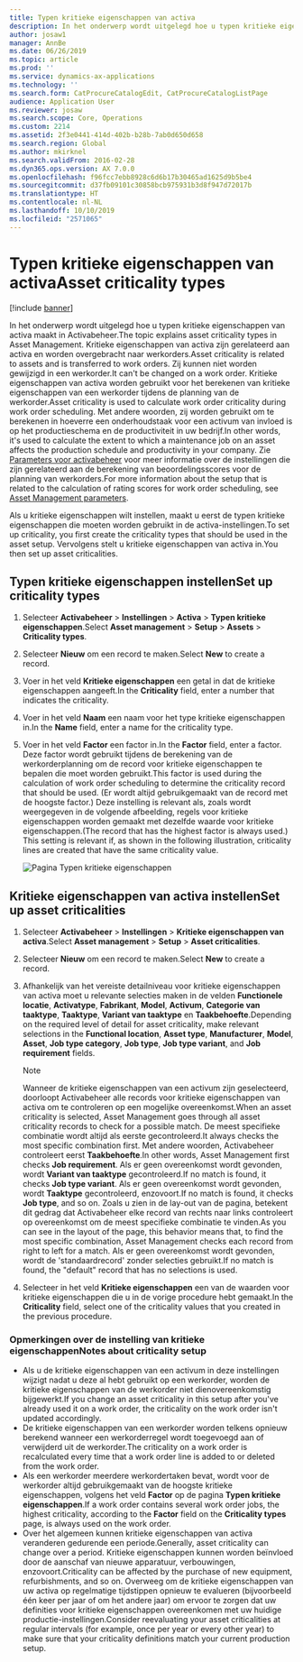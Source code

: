 ```yaml
---
title: Typen kritieke eigenschappen van activa
description: In het onderwerp wordt uitgelegd hoe u typen kritieke eigenschappen van activa maakt in Activabeheer.
author: josaw1
manager: AnnBe
ms.date: 06/26/2019
ms.topic: article
ms.prod: ''
ms.service: dynamics-ax-applications
ms.technology: ''
ms.search.form: CatProcureCatalogEdit, CatProcureCatalogListPage
audience: Application User
ms.reviewer: josaw
ms.search.scope: Core, Operations
ms.custom: 2214
ms.assetid: 2f3e0441-414d-402b-b28b-7ab0d650d658
ms.search.region: Global
ms.author: mkirknel
ms.search.validFrom: 2016-02-28
ms.dyn365.ops.version: AX 7.0.0
ms.openlocfilehash: f96fcc7ebb8928c6d6b17b30465ad1625d9b5be4
ms.sourcegitcommit: d37fb09101c30858bcb975931b3d8f947d72017b
ms.translationtype: HT
ms.contentlocale: nl-NL
ms.lasthandoff: 10/10/2019
ms.locfileid: "2571065"
---
```

# <a name="asset-criticality-types"></a><span data-ttu-id="59bdc-103">Typen kritieke eigenschappen van activa</span><span class="sxs-lookup"><span data-stu-id="59bdc-103">Asset criticality types</span></span>

[!include [banner](../../includes/banner.md)]

 

<span data-ttu-id="59bdc-104">In het onderwerp wordt uitgelegd hoe u typen kritieke eigenschappen van activa maakt in Activabeheer.</span><span class="sxs-lookup"><span data-stu-id="59bdc-104">The topic explains asset criticality types in Asset Management.</span></span> <span data-ttu-id="59bdc-105">Kritieke eigenschappen van activa zijn gerelateerd aan activa en worden overgebracht naar werkorders.</span><span class="sxs-lookup"><span data-stu-id="59bdc-105">Asset criticality is related to assets and is transferred to work orders.</span></span> <span data-ttu-id="59bdc-106">Zij kunnen niet worden gewijzigd in een werkorder.</span><span class="sxs-lookup"><span data-stu-id="59bdc-106">It can't be changed on a work order.</span></span> <span data-ttu-id="59bdc-107">Kritieke eigenschappen van activa worden gebruikt voor het berekenen van kritieke eigenschappen van een werkorder tijdens de planning van de werkorder.</span><span class="sxs-lookup"><span data-stu-id="59bdc-107">Asset criticality is used to calculate work order criticality during work order scheduling.</span></span> <span data-ttu-id="59bdc-108">Met andere woorden, zij worden gebruikt om te berekenen in hoeverre een onderhoudstaak voor een activum van invloed is op het productieschema en de productiviteit in uw bedrijf.</span><span class="sxs-lookup"><span data-stu-id="59bdc-108">In other words, it's used to calculate the extent to which a maintenance job on an asset affects the production schedule and productivity in your company.</span></span> <span data-ttu-id="59bdc-109">Zie [Parameters voor activabeheer](../setup-for-objects/enterprise-asset-management-parameters.md) voor meer informatie over de instellingen die zijn gerelateerd aan de berekening van beoordelingsscores voor de planning van werkorders.</span><span class="sxs-lookup"><span data-stu-id="59bdc-109">For more information about the setup that is related to the calculation of rating scores for work order scheduling, see [Asset Management parameters](../setup-for-objects/enterprise-asset-management-parameters.md).</span></span>

<span data-ttu-id="59bdc-110">Als u kritieke eigenschappen wilt instellen, maakt u eerst de typen kritieke eigenschappen die moeten worden gebruikt in de activa-instellingen.</span><span class="sxs-lookup"><span data-stu-id="59bdc-110">To set up criticality, you first create the criticality types that should be used in the asset setup.</span></span> <span data-ttu-id="59bdc-111">Vervolgens stelt u kritieke eigenschappen van activa in.</span><span class="sxs-lookup"><span data-stu-id="59bdc-111">You then set up asset criticalities.</span></span>

## <a name="set-up-criticality-types"></a><span data-ttu-id="59bdc-112">Typen kritieke eigenschappen instellen</span><span class="sxs-lookup"><span data-stu-id="59bdc-112">Set up criticality types</span></span>

1. <span data-ttu-id="59bdc-113">Selecteer **Activabeheer** \> **Instellingen** \> **Activa** \> **Typen kritieke eigenschappen**.</span><span class="sxs-lookup"><span data-stu-id="59bdc-113">Select **Asset management** \> **Setup** \> **Assets** \> **Criticality types**.</span></span>
2. <span data-ttu-id="59bdc-114">Selecteer **Nieuw** om een record te maken.</span><span class="sxs-lookup"><span data-stu-id="59bdc-114">Select **New** to create a record.</span></span>
3. <span data-ttu-id="59bdc-115">Voer in het veld **Kritieke eigenschappen** een getal in dat de kritieke eigenschappen aangeeft.</span><span class="sxs-lookup"><span data-stu-id="59bdc-115">In the **Criticality** field, enter a number that indicates the criticality.</span></span>
4. <span data-ttu-id="59bdc-116">Voer in het veld **Naam** een naam voor het type kritieke eigenschappen in.</span><span class="sxs-lookup"><span data-stu-id="59bdc-116">In the **Name** field, enter a name for the criticality type.</span></span>
5. <span data-ttu-id="59bdc-117">Voer in het veld **Factor** een factor in.</span><span class="sxs-lookup"><span data-stu-id="59bdc-117">In the **Factor** field, enter a factor.</span></span> <span data-ttu-id="59bdc-118">Deze factor wordt gebruikt tijdens de berekening van de werkorderplanning om de record voor kritieke eigenschappen te bepalen die moet worden gebruikt.</span><span class="sxs-lookup"><span data-stu-id="59bdc-118">This factor is used during the calculation of work order scheduling to determine the criticality record that should be used.</span></span> <span data-ttu-id="59bdc-119">(Er wordt altijd gebruikgemaakt van de record met de hoogste factor.) Deze instelling is relevant als, zoals wordt weergegeven in de volgende afbeelding, regels voor kritieke eigenschappen worden gemaakt met dezelfde waarde voor kritieke eigenschappen.</span><span class="sxs-lookup"><span data-stu-id="59bdc-119">(The record that has the highest factor is always used.) This setting is relevant if, as shown in the following illustration, criticality lines are created that have the same criticality value.</span></span>

    ![Pagina Typen kritieke eigenschappen](media/23-setup-for-objects.png)

## <a name="set-up-asset-criticalities"></a><span data-ttu-id="59bdc-121">Kritieke eigenschappen van activa instellen</span><span class="sxs-lookup"><span data-stu-id="59bdc-121">Set up asset criticalities</span></span>

1. <span data-ttu-id="59bdc-122">Selecteer **Activabeheer** \> **Instellingen** \> **Kritieke eigenschappen van activa**.</span><span class="sxs-lookup"><span data-stu-id="59bdc-122">Select **Asset management** \> **Setup** \> **Asset criticalities**.</span></span>
2. <span data-ttu-id="59bdc-123">Selecteer **Nieuw** om een record te maken.</span><span class="sxs-lookup"><span data-stu-id="59bdc-123">Select **New** to create a record.</span></span>
3. <span data-ttu-id="59bdc-124">Afhankelijk van het vereiste detailniveau voor kritieke eigenschappen van activa moet u relevante selecties maken in de velden **Functionele locatie**, **Activatype**, **Fabrikant**, **Model**, **Activum**, **Categorie van taaktype**, **Taaktype**, **Variant van taaktype** en **Taakbehoefte**.</span><span class="sxs-lookup"><span data-stu-id="59bdc-124">Depending on the required level of detail for asset criticality, make relevant selections in the **Functional location**, **Asset type**, **Manufacturer**, **Model**, **Asset**, **Job type category**, **Job type**, **Job type variant**, and **Job requirement** fields.</span></span>

    > [!NOTE]
    > <span data-ttu-id="59bdc-125">Wanneer de kritieke eigenschappen van een activum zijn geselecteerd, doorloopt Activabeheer alle records voor kritieke eigenschappen van activa om te controleren op een mogelijke overeenkomst.</span><span class="sxs-lookup"><span data-stu-id="59bdc-125">When an asset criticality is selected, Asset Management goes through all asset criticality records to check for a possible match.</span></span> <span data-ttu-id="59bdc-126">De meest specifieke combinatie wordt altijd als eerste gecontroleerd.</span><span class="sxs-lookup"><span data-stu-id="59bdc-126">It always checks the most specific combination first.</span></span> <span data-ttu-id="59bdc-127">Met andere woorden, Activabeheer controleert eerst **Taakbehoefte**.</span><span class="sxs-lookup"><span data-stu-id="59bdc-127">In other words, Asset Management first checks **Job requirement**.</span></span> <span data-ttu-id="59bdc-128">Als er geen overeenkomst wordt gevonden, wordt **Variant van taaktype** gecontroleerd.</span><span class="sxs-lookup"><span data-stu-id="59bdc-128">If no match is found, it checks **Job type variant**.</span></span> <span data-ttu-id="59bdc-129">Als er geen overeenkomst wordt gevonden, wordt **Taaktype** gecontroleerd, enzovoort.</span><span class="sxs-lookup"><span data-stu-id="59bdc-129">If no match is found, it checks **Job type**, and so on.</span></span> <span data-ttu-id="59bdc-130">Zoals u zien in de lay-out van de pagina, betekent dit gedrag dat Activabeheer elke record van rechts naar links controleert op overeenkomst om de meest specifieke combinatie te vinden.</span><span class="sxs-lookup"><span data-stu-id="59bdc-130">As you can see in the layout of the page, this behavior means that, to find the most specific combination, Asset Management checks each record from right to left for a match.</span></span> <span data-ttu-id="59bdc-131">Als er geen overeenkomst wordt gevonden, wordt de 'standaardrecord' zonder selecties gebruikt.</span><span class="sxs-lookup"><span data-stu-id="59bdc-131">If no match is found, the "default" record that has no selections is used.</span></span>

4. <span data-ttu-id="59bdc-132">Selecteer in het veld **Kritieke eigenschappen** een van de waarden voor kritieke eigenschappen die u in de vorige procedure hebt gemaakt.</span><span class="sxs-lookup"><span data-stu-id="59bdc-132">In the **Criticality** field, select one of the criticality values that you created in the previous procedure.</span></span>

### <a name="notes-about-criticality-setup"></a><span data-ttu-id="59bdc-133">Opmerkingen over de instelling van kritieke eigenschappen</span><span class="sxs-lookup"><span data-stu-id="59bdc-133">Notes about criticality setup</span></span>

- <span data-ttu-id="59bdc-134">Als u de kritieke eigenschappen van een activum in deze instellingen wijzigt nadat u deze al hebt gebruikt op een werkorder, worden de kritieke eigenschappen van de werkorder niet dienovereenkomstig bijgewerkt.</span><span class="sxs-lookup"><span data-stu-id="59bdc-134">If you change an asset criticality in this setup after you've already used it on a work order, the criticality on the work order isn't updated accordingly.</span></span>
- <span data-ttu-id="59bdc-135">De kritieke eigenschappen van een werkorder worden telkens opnieuw berekend wanneer een werkorderregel wordt toegevoegd aan of verwijderd uit de werkorder.</span><span class="sxs-lookup"><span data-stu-id="59bdc-135">The criticality on a work order is recalculated every time that a work order line is added to or deleted from the work order.</span></span>
- <span data-ttu-id="59bdc-136">Als een werkorder meerdere werkordertaken bevat, wordt voor de werkorder altijd gebruikgemaakt van de hoogste kritieke eigenschappen, volgens het veld **Factor** op de pagina **Typen kritieke eigenschappen**.</span><span class="sxs-lookup"><span data-stu-id="59bdc-136">If a work order contains several work order jobs, the highest criticality, according to the **Factor** field on the **Criticality types** page, is always used on the work order.</span></span>
- <span data-ttu-id="59bdc-137">Over het algemeen kunnen kritieke eigenschappen van activa veranderen gedurende een periode.</span><span class="sxs-lookup"><span data-stu-id="59bdc-137">Generally, asset criticality can change over a period.</span></span> <span data-ttu-id="59bdc-138">Kritieke eigenschappen kunnen worden beïnvloed door de aanschaf van nieuwe apparatuur, verbouwingen, enzovoort.</span><span class="sxs-lookup"><span data-stu-id="59bdc-138">Criticality can be affected by the purchase of new equipment, refurbishments, and so on.</span></span> <span data-ttu-id="59bdc-139">Overweeg om de kritieke eigenschappen van uw activa op regelmatige tijdstippen opnieuw te evalueren (bijvoorbeeld één keer per jaar of om het andere jaar) om ervoor te zorgen dat uw definities voor kritieke eigenschappen overeenkomen met uw huidige productie-instellingen.</span><span class="sxs-lookup"><span data-stu-id="59bdc-139">Consider reevaluating your asset criticalities at regular intervals (for example, once per year or every other year) to make sure that your criticality definitions match your current production setup.</span></span>

